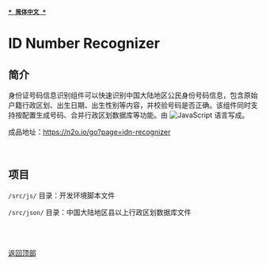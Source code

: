 [<kbd>**`* 简体中文 *`**</kbd>](https://github.com/francis-zhao/idn-recognizer#readme "读我")

# ID Number Recognizer

## 简介

身份证号码信息识别组件可以快速识别中国大陆地区公民身份号码信息，包含原始户籍行政区划、出生日期、出生性别等内容，并校验号码是否正确。该组件同时支持按配置生成号码、合并行政区划数据库等功能。由 ![JavaScript](https://img.shields.io/github/languages/top/francis-zhao/idn-recognizer?style=flat-square) 语言写成。

成品地址：https://n2o.io/go?page=idn-recognizer

<br>

## 项目

`/src/js/` 目录：开发环境脚本文件

`/src/json/` 目录：中国大陆地区县以上行政区划数据库文件

<br>
<br>

[<kbd>返回顶部</kbd>](# "返回顶部")
